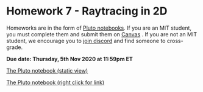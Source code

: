 # Homework 7 - Raytracing in 2D

Homeworks are in the form of [Pluto notebooks](https://github.com/fonsp/Pluto.jl). If you are an MIT student, you must complete them and submit them on [Canvas](https://canvas.mit.edu/courses/5637) . If you are not an MIT student, we encourage you to [join discord](https://discord.gg/Z5qnVf8) and find someone to cross-grade.

**Due date: Thursday, 5th Nov 2020 at 11:59pm ET**

[The Pluto notebook (static view)](https://htmlpreview.github.io/?https://github.com/mitmath/18S191/blob/Fall20/homework/homework7/hw7.html)

[The Pluto notebook (right click for link)](https://raw.githubusercontent.com/mitmath/18S191/Fall20/homework/homework7/hw7.jl)
